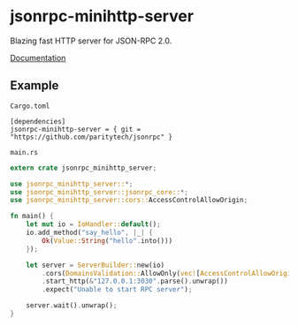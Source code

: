 # jsonrpc-minihttp-server
Blazing fast HTTP server for JSON-RPC 2.0.

[Documentation](http://paritytech.github.io/jsonrpc/jsonrpc_http_server/index.html)

## Example

`Cargo.toml`

```
[dependencies]
jsonrpc-minihttp-server = { git = "https://github.com/paritytech/jsonrpc" }
```

`main.rs`

```rust
extern crate jsonrpc_minihttp_server;

use jsonrpc_minihttp_server::*;
use jsonrpc_minihttp_server::jsonrpc_core::*;
use jsonrpc_minihttp_server::cors::AccessControlAllowOrigin;

fn main() {
    let mut io = IoHandler::default();
    io.add_method("say_hello", |_| {
		Ok(Value::String("hello".into()))
	});

    let server = ServerBuilder::new(io)
		.cors(DomainsValidation::AllowOnly(vec![AccessControlAllowOrigin::Null]))
		.start_http(&"127.0.0.1:3030".parse().unwrap())
		.expect("Unable to start RPC server");

	server.wait().unwrap();
}
```
